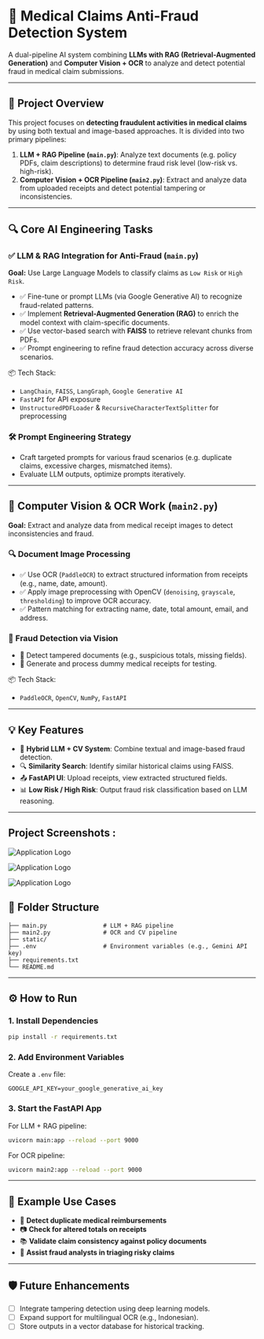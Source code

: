 
# 🧠 Medical Claims Anti-Fraud Detection System

A dual-pipeline AI system combining **LLMs with RAG (Retrieval-Augmented Generation)** and **Computer Vision + OCR** to analyze and detect potential fraud in medical claim submissions.

---

## 🚀 Project Overview

This project focuses on **detecting fraudulent activities in medical claims** by using both textual and image-based approaches. It is divided into two primary pipelines:

1. **LLM + RAG Pipeline (`main.py`)**: Analyze text documents (e.g. policy PDFs, claim descriptions) to determine fraud risk level (low-risk vs. high-risk).
2. **Computer Vision + OCR Pipeline (`main2.py`)**: Extract and analyze data from uploaded receipts and detect potential tampering or inconsistencies.

---

## 🔍 Core AI Engineering Tasks

### ✅ LLM & RAG Integration for Anti-Fraud (`main.py`)

**Goal:** Use Large Language Models to classify claims as `Low Risk` or `High Risk`.

- ✅ Fine-tune or prompt LLMs (via Google Generative AI) to recognize fraud-related patterns.
- ✅ Implement **Retrieval-Augmented Generation (RAG)** to enrich the model context with claim-specific documents.
- ✅ Use vector-based search with **FAISS** to retrieve relevant chunks from PDFs.
- ✅ Prompt engineering to refine fraud detection accuracy across diverse scenarios.

📦 Tech Stack:
- `LangChain`, `FAISS`, `LangGraph`, `Google Generative AI`
- `FastAPI` for API exposure
- `UnstructuredPDFLoader` & `RecursiveCharacterTextSplitter` for preprocessing

### 🛠️ Prompt Engineering Strategy

- Craft targeted prompts for various fraud scenarios (e.g. duplicate claims, excessive charges, mismatched items).
- Evaluate LLM outputs, optimize prompts iteratively.

---

## 📸 Computer Vision & OCR Work (`main2.py`)

**Goal:** Extract and analyze data from medical receipt images to detect inconsistencies and fraud.

### 🔍 Document Image Processing

- ✅ Use OCR (`PaddleOCR`) to extract structured information from receipts (e.g., name, date, amount).
- ✅ Apply image preprocessing with OpenCV (`denoising`, `grayscale`, `thresholding`) to improve OCR accuracy.
- ✅ Pattern matching for extracting name, date, total amount, email, and address.

### 🧠 Fraud Detection via Vision

- 🚩 Detect tampered documents (e.g., suspicious totals, missing fields).
- 🧾 Generate and process dummy medical receipts for testing.

📦 Tech Stack:
- `PaddleOCR`, `OpenCV`, `NumPy`, `FastAPI`

---

## 💡 Key Features

- 🧠 **Hybrid LLM + CV System**: Combine textual and image-based fraud detection.
- 🔍 **Similarity Search**: Identify similar historical claims using FAISS.
- 📤 **FastAPI UI**: Upload receipts, view extracted structured fields.
- 📊 **Low Risk / High Risk**: Output fraud risk classification based on LLM reasoning.

---

## Project Screenshots :

![Application Logo](https://raw.githubusercontent.com/MagicDash91/ML-Engineering-Project/main/Medical_Claims_Anti_Fraud_Detection_System/static/m2.JPG)

![Application Logo](https://raw.githubusercontent.com/MagicDash91/ML-Engineering-Project/main/Medical_Claims_Anti_Fraud_Detection_System/static/m3.JPG)

![Application Logo](https://raw.githubusercontent.com/MagicDash91/ML-Engineering-Project/main/Medical_Claims_Anti_Fraud_Detection_System/static/m4.JPG)

## 📁 Folder Structure

```
├── main.py                # LLM + RAG pipeline
├── main2.py               # OCR and CV pipeline
├── static/ 
├── .env                   # Environment variables (e.g., Gemini API key)
├── requirements.txt
└── README.md
```

---

## ⚙️ How to Run

### 1. Install Dependencies

```bash
pip install -r requirements.txt
```

### 2. Add Environment Variables

Create a `.env` file:

```env
GOOGLE_API_KEY=your_google_generative_ai_key
```

### 3. Start the FastAPI App

For LLM + RAG pipeline:

```bash
uvicorn main:app --reload --port 9000
```

For OCR pipeline:

```bash
uvicorn main2:app --reload --port 9000
```

---

## 📌 Example Use Cases

- 🧾 **Detect duplicate medical reimbursements**
- 📷 **Check for altered totals on receipts**
- 📚 **Validate claim consistency against policy documents**
- 🧠 **Assist fraud analysts in triaging risky claims**

---

## 🛡️ Future Enhancements

- [ ] Integrate tampering detection using deep learning models.
- [ ] Expand support for multilingual OCR (e.g., Indonesian).
- [ ] Store outputs in a vector database for historical tracking.
